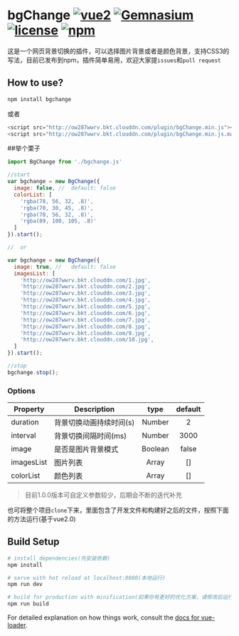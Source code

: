 # bgChange    [![vue2](https://img.shields.io/badge/vue-2.x-brightgreen.svg)](https://vuejs.org/) [![Gemnasium](https://img.shields.io/gemnasium/mathiasbynens/he.svg)](https://github.com/duenyang/bgChange) [![license](https://img.shields.io/github/license/mashape/apistatus.svg)](https://github.com/duenyang/bgChange) [![npm](https://img.shields.io/npm/v/bgchange.svg)](https://github.com/duenyang/bgChange)

这是一个网页背景切换的插件，可以选择图片背景或者是颜色背景，支持CSS3的写法，目前已发布到npm，插件简单易用，欢迎大家提`issues`和`pull request`

## How to use?

```bash
npm install bgchange
```

或者

```javaScript
<script src="http://ow287wwrv.bkt.clouddn.com/plugin/bgChange.min.js"></script>
<script src="http://ow287wwrv.bkt.clouddn.com/plugin/bgChange.min.js.map"></script>
```

##举个栗子

```JavaScript
import BgChange from './bgchange.js'
```

```JavaScript
//start
var bgchange = new BgChange({
  image: false, //	default: false
  colorList: [
    'rgba(78, 56, 32, .8)',
    'rgba(70, 30, 45, .8)',
    'rgba(78, 56, 32, .8)',
    'rgba(89, 100, 105, .8)'
  ]
}).start();

//	or

var bgchange = new BgChange({
  image: true, //	default: false
  imagesList: [
    'http://ow287wwrv.bkt.clouddn.com/1.jpg',
    'http://ow287wwrv.bkt.clouddn.com/2.jpg',
    'http://ow287wwrv.bkt.clouddn.com/3.jpg',
    'http://ow287wwrv.bkt.clouddn.com/4.jpg',
    'http://ow287wwrv.bkt.clouddn.com/5.jpg',
    'http://ow287wwrv.bkt.clouddn.com/6.jpg',
    'http://ow287wwrv.bkt.clouddn.com/7.jpg',
    'http://ow287wwrv.bkt.clouddn.com/8.jpg',
    'http://ow287wwrv.bkt.clouddn.com/9.jpg',
    'http://ow287wwrv.bkt.clouddn.com/10.jpg',
  ]
}).start();

//stop
bgchange.stop();
```

### Options
|    Property    |    Description   |   type   |	default	|
| -----------------  | ---------------- | :--------: | :----------: |
| duration       | 背景切换动画持续时间(s) | Number| 2 |
| interval       | 背景切换间隔时间(ms) | Number | 3000 |
| image  | 是否是图片背景模式 | Boolean | false |
| imagesList     | 图片列表 | Array | [] |
| colorList     | 颜色列表 | Array | [] |

>	目前1.0.0版本可自定义参数较少，后期会不断的迭代补充


也可将整个项目`clone`下来，里面包含了开发文件和构建好之后的文件，按照下面的方法运行(基于vue2.0)

## Build Setup

``` bash
# install dependencies(先安装依赖)
npm install

# serve with hot reload at localhost:8080(本地运行)
npm run dev

# build for production with minification(如果你有更好的优化方案，请修改后运行下面的方法再`pull request`)
npm run build
```

For detailed explanation on how things work, consult the [docs for vue-loader](http://vuejs.github.io/vue-loader).
